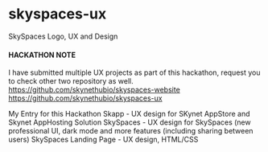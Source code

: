# skyspaces-ux
SkySpaces Logo, UX and Design

#### HACKATHON NOTE #######

I have submitted multiple UX projects as part of this hackathon, request you to check other two repository as well.
https://github.com/skynethubio/skyspaces-website
https://github.com/skynethubio/skyspaces-ux

My Entry for this Hackathon
Skapp - UX design for SKynet AppStore and Skynet AppHosting Solution
SkySpaces - UX design for SkySpaces (new professional UI, dark mode and more features (including sharing between users)
SkySpaces Landing Page - UX design, HTML/CSS


